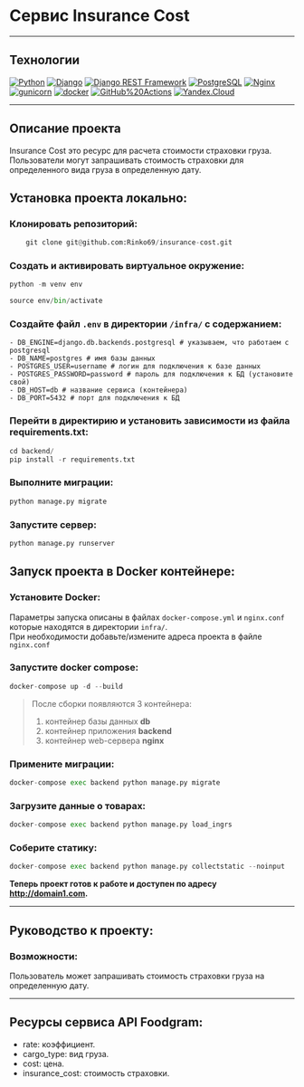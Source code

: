 # Сервис Insurance Cost
____


## Технологии
[![Python](https://img.shields.io/badge/-Python-464646?style=flat-square&logo=Python)](https://www.python.org/)
[![Django](https://img.shields.io/badge/-Django-464646?style=flat-square&logo=Django)](https://www.djangoproject.com/)
[![Django REST Framework](https://img.shields.io/badge/-Django%20REST%20Framework-464646?style=flat-square&logo=Django%20REST%20Framework)](https://www.django-rest-framework.org/)
[![PostgreSQL](https://img.shields.io/badge/-PostgreSQL-464646?style=flat-square&logo=PostgreSQL)](https://www.postgresql.org/)
[![Nginx](https://img.shields.io/badge/-NGINX-464646?style=flat-square&logo=NGINX)](https://nginx.org/ru/)
[![gunicorn](https://img.shields.io/badge/-gunicorn-464646?style=flat-square&logo=gunicorn)](https://gunicorn.org/)
[![docker](https://img.shields.io/badge/-Docker-464646?style=flat-square&logo=docker)](https://www.docker.com/)
[![GitHub%20Actions](https://img.shields.io/badge/-GitHub%20Actions-464646?style=flat-square&logo=GitHub%20actions)](https://github.com/features/actions)
[![Yandex.Cloud](https://img.shields.io/badge/-Yandex.Cloud-464646?style=flat-square&logo=Yandex.Cloud)](https://cloud.yandex.ru/)

____

## Описание проекта

Insurance Cost это ресурс для расчета стоимости страховки груза.  
Пользователи могут запрашивать стоимость страховки для определенного вида груза в определенную дату.

## Установка проекта локально:

### Клонировать репозиторий:
```python
    git clone git@github.com:Rinko69/insurance-cost.git
```
### Cоздать и активировать виртуальное окружение:

```python
python -m venv env
```

```python
source env/bin/activate
```

### Cоздайте файл `.env` в директории `/infra/` с содержанием:

```
- DB_ENGINE=django.db.backends.postgresql # указываем, что работаем с postgresql
- DB_NAME=postgres # имя базы данных
- POSTGRES_USER=username # логин для подключения к базе данных
- POSTGRES_PASSWORD=password # пароль для подключения к БД (установите свой)
- DB_HOST=db # название сервиса (контейнера)
- DB_PORT=5432 # порт для подключения к БД
```
### Перейти в директирию и установить зависимости из файла requirements.txt:

```python
cd backend/
pip install -r requirements.txt
```

### Выполните миграции:

```python
python manage.py migrate
```

### Запустите сервер:
```python
python manage.py runserver
```

## Запуск проекта в Docker контейнере:

### Установите Docker:

Параметры запуска описаны в файлах `docker-compose.yml` и `nginx.conf` которые находятся в директории `infra/`.  
При необходимости добавьте/измените адреса проекта в файле `nginx.conf`

### Запустите docker compose:
```python
docker-compose up -d --build
```  
  > После сборки появляются 3 контейнера:
  > 1. контейнер базы данных **db**
  > 2. контейнер приложения **backend**
  > 3. контейнер web-сервера **nginx**
### Примените миграции:
```python
docker-compose exec backend python manage.py migrate
```
### Загрузите данные о товарах:
```python
docker-compose exec backend python manage.py load_ingrs
```
### Соберите статику:
```python
docker-compose exec backend python manage.py collectstatic --noinput
```

**Теперь проект готов к работе и доступен по адресу http://domain1.com.**
____

## Руководство к проекту:
### Возможности:
Пользователь может запрашивать стоимость страховки груза на определенную дату.
____

## Ресурсы сервиса API Foodgram:
- rate: коэффициент.
- cargo_type: вид груза.
- cost: цена.
- insurance_cost: стоимость страховки.
